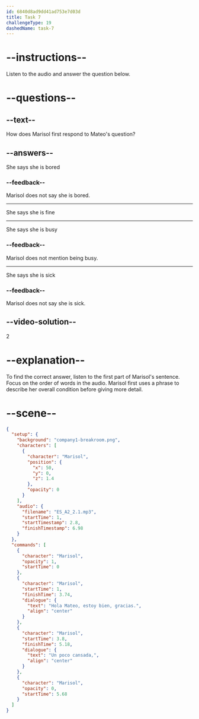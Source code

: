 ```yaml
---
id: 6840d8ad9dd41ad753e7d03d
title: Task 7
challengeType: 19
dashedName: task-7
---
```


<!-- (Audio) Marisol: Hola Mateo, estoy bien, gracias. Un poco cansada. -->

# --instructions--

Listen to the audio and answer the question below.

# --questions--

## --text--

How does Marisol first respond to Mateo's question?

## --answers--

She says she is bored

### --feedback--

Marisol does not say she is bored.

---

She says she is fine

---

She says she is busy

### --feedback--

Marisol does not mention being busy.

---

She says she is sick

### --feedback--

Marisol does not say she is sick.

## --video-solution--

2

# --explanation--

To find the correct answer, listen to the first part of Marisol's sentence. Focus on the order of words in the audio. Marisol first uses a phrase to describe her overall condition before giving more detail.

# --scene--

```json
{
  "setup": {
    "background": "company1-breakroom.png",
    "characters": [
      {
        "character": "Marisol",
        "position": {
          "x": 50,
          "y": 0,
          "z": 1.4
        },
        "opacity": 0
      }
    ],
    "audio": {
      "filename": "ES_A2_2.1.mp3",
      "startTime": 1,
      "startTimestamp": 2.8,
      "finishTimestamp": 6.98
    }
  },
  "commands": [
    {
      "character": "Marisol",
      "opacity": 1,
      "startTime": 0
    },
    {
      "character": "Marisol",
      "startTime": 1,
      "finishTime": 3.74,
      "dialogue": {
        "text": "Hola Mateo, estoy bien, gracias.",
        "align": "center"
      }
    },
    {
      "character": "Marisol",
      "startTime": 3.8,
      "finishTime": 5.18,
      "dialogue": {
        "text": "Un poco cansada,",
        "align": "center"
      }
    },
    {
      "character": "Marisol",
      "opacity": 0,
      "startTime": 5.68
    }
  ]
}
```

